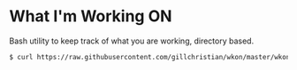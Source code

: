 # What I'm Working ON

Bash utility to keep track of what you are working, directory based.

```bash
$ curl https://raw.githubusercontent.com/gillchristian/wkon/master/wkon.sh > ~/.zshrc
```
